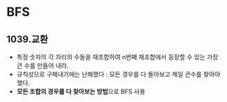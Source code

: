 # BFS 

## 1039.교환
  - 특정 숫자의 각 자리의 수들을 재조합하여 n번째 재조합에서 등장할 수 있는 가장 큰 수를 만들어 내라.
  - 규칙성으로 구해내기에는 난해했다 : 모든 경우를 다 돌아보고 제일 큰수를 찾아야 했다.
  - **모든 조합의 경우를 다 찾아보는 방법**으로 BFS 사용

